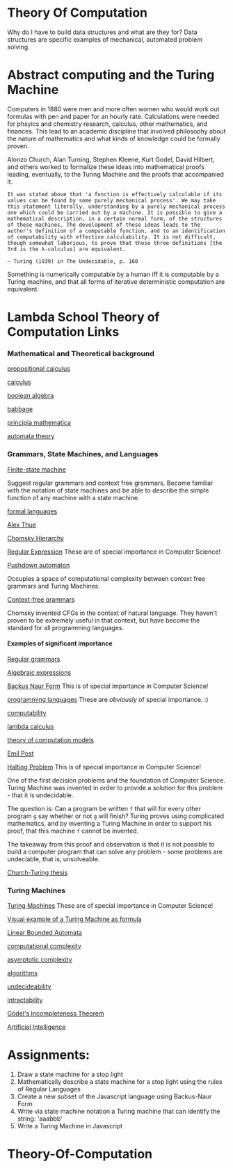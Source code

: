 # Theory Of Computation

Why do I have to build data structures and what are they for? Data structures are specific examples of mechanical, automated problem solving.

# Abstract computing and the Turing Machine

Computers in 1880 were men and more often women who would work out formulas with pen and paper for an hourly rate. Calculations were needed for phsyics and chemistry research, calculus, other mathematics, and finances. This lead to an academic discipline that involved philosophy about the nature of mathematics and what kinds of knowledge could be formally proven.

Alonzo Church, Alan Turning, Stephen Kleene, Kurt Godel, David Hilbert, and others worked to formalize these ideas into mathematical proofs leading, eventually, to the Turing Machine and the proofs that accompanied it.

    It was stated above that 'a function is effectively calculable if its values can be found by some purely mechanical process'. We may take this statement literally, understanding by a purely mechanical process one which could be carried out by a machine. It is possible to give a mathematical description, in a certain normal form, of the structures of these machines. The development of these ideas leads to the author's definition of a computable function, and to an identification of computability with effective calculability. It is not difficult, though somewhat laborious, to prove that these three definitions [the 3rd is the λ-calculus] are equivalent.

    — Turing (1939) in The Undecidable, p. 160

Something is numerically computable by a human iff it is computable by a Turing machine, and that all forms of iterative deterministic computation are equivalent.

# Lambda School Theory of Computation Links

### Mathematical and Theoretical background

[propositional calculus](https://en.wikipedia.org/wiki/Propositional_calculus)

[calculus](https://en.wikipedia.org/wiki/Calculus)

[boolean algebra](https://en.wikipedia.org/wiki/Boolean_algebra)

[babbage](https://en.wikipedia.org/wiki/Charles_Babbage)

[principia mathematica](https://en.wikipedia.org/wiki/Principia_Mathematica)

[automata theory](https://en.wikipedia.org/wiki/Automata_theory)

### Grammars, State Machines, and Languages

[Finite-state machine](https://en.wikipedia.org/wiki/Finite-state_machine)

Suggest regular grammars and context free grammars. Become familiar with the notation of state machines and be able to describe the simple function of any machine with a state machine.

[formal languages](https://en.wikipedia.org/wiki/Formal_language)

[Alex Thue](https://en.wikipedia.org/wiki/Axel_Thue)

[Chomsky Hierarchy](https://en.wikipedia.org/wiki/Chomsky_hierarchy)

[Regular Expression](https://en.wikipedia.org/wiki/Regular_expression) These are of special importance in Computer Science!

[Pushdown automaton](https://en.wikipedia.org/wiki/Pushdown_automaton)

Occupies a space of computational complexity between context free grammars and Turing Machines.

[Context-free grammars](https://en.wikipedia.org/wiki/Context-free_grammar)

Chomsky invented CFGs in the context of natural language. They haven't proven to be extremely useful in that context, but have become the standard for all programming languages.

#### Examples of significant importance

[Regular grammars](https://en.wikipedia.org/w/index.php?title=Context-free_grammar&action=edit&section=12)

[Algebraic expressions](https://en.wikipedia.org/w/index.php?title=Context-free_grammar&action=edit&section=14)

[Backus Naur Form](https://en.wikipedia.org/wiki/Backus%E2%80%93Naur_form) This is of special importance in Computer Science!

[programming languages](https://en.wikipedia.org/wiki/Programming_language) These are _obviously_ of special importance. :)

[computability](https://en.wikipedia.org/wiki/Computability_theory)

[lambda calculus](https://en.wikipedia.org/wiki/Lambda_calculus)

[theory of computation models](https://en.wikipedia.org/wiki/Theory_of_computation)

[Emil Post](https://en.wikipedia.org/wiki/Emil_Leon_Post)

[Halting Problem](https://en.wikipedia.org/wiki/Halting_problem) This is of special importance in Computer Science!

One of the first decision problems and the foundation of Computer Science. Turing Machine was invented in order to provide a solution for this problem - that it is undecidable.

The question is: Can a program be written `f` that will for every other program `g` say whether or not `g` will finish? Turing proves using complicated mathematics, and by inventing a Turing Machine in order to support his proof, that this machine `f` cannot be invented.

The takeaway from this proof and observation is that it is not possible to build a computer program that can solve any problem - some problems are undeciable, that is, unsolveable.

[Church-Turing thesis](https://en.wikipedia.org/wiki/Church%E2%80%93Turing_thesis)

### Turing Machines

[Turing Machines](https://en.wikipedia.org/wiki/Turing_machine) These are of special importance in Computer Science!

[Visual example of a Turing Machine as formula](https://cs.stackexchange.com/questions/11542/how-to-construct-and-write-down-a-Turing-machine-for-a-given-language)

[Linear Bounded Automata](https://en.wikipedia.org/wiki/Linear_bounded_automaton)

[computational complexity](https://en.wikipedia.org/wiki/Computational_complexity_theory)

[asymptotic complexity](https://en.wikipedia.org/wiki/Asymptotic_computational_complexity)

[algorithms](https://en.wikipedia.org/wiki/Algorithm)

[undecideability](https://en.wikipedia.org/wiki/Undecidable_problem)

[intractability](https://en.wikipedia.org/wiki/Computational_complexity_theory#Intractability)

[Gödel's Incompleteness Theorem](https://en.wikipedia.org/wiki/G%C3%B6del%27s_incompleteness_theorems)

[Artificial Intelligence](https://en.wikipedia.org/wiki/Artificial_intelligence)

# Assignments:

1. Draw a state machine for a stop light
2. Mathematically describe a state machine for a stop light using the rules of Regular Languages
3. Create a new subset of the Javascript language using Backus-Naur Form
4. Write via state machine notation a Turing machine that can identify the string: 'aaabbb'
5. Write a Turing Machine in Javascript  

# Theory-Of-Computation
